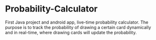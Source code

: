 # Probability-Calculator
First Java project and android app, live-time probability calculator. The purpose is to track the probability of drawing a certain card dynamically and in real-time, where drawing cards will update the probability.

